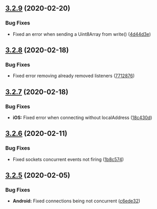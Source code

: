 ## [3.2.9](https://github.com/Rapsssito/react-native-tcp-socket/compare/v3.2.8...v3.2.9) (2020-02-20)


### Bug Fixes

* Fixed an error when sending a Uint8Array from write() ([4d44d3e](https://github.com/Rapsssito/react-native-tcp-socket/commit/4d44d3e06a32d09bda683a55b4dc4629f51ee58d))

## [3.2.8](https://github.com/Rapsssito/react-native-tcp-socket/compare/v3.2.7...v3.2.8) (2020-02-18)


### Bug Fixes

* Fixed error removing already removed listeners ([7712876](https://github.com/Rapsssito/react-native-tcp-socket/commit/7712876bc6a61ee2efee57161f2a09dc5ff1b0a1))

## [3.2.7](https://github.com/Rapsssito/react-native-tcp-socket/compare/v3.2.6...v3.2.7) (2020-02-18)


### Bug Fixes

* **iOS:** Fixed error when connecting without localAddress ([18c430d](https://github.com/Rapsssito/react-native-tcp-socket/commit/18c430d5a357f075f91ec90402b0b12a5b4f7da3))

## [3.2.6](https://github.com/Rapsssito/react-native-tcp-socket/compare/v3.2.5...v3.2.6) (2020-02-11)


### Bug Fixes

* Fixed sockets concurrent events not firing ([1b8c574](https://github.com/Rapsssito/react-native-tcp-socket/commit/1b8c57455419ccc2b606101b16af56fc6fbb1162))

## [3.2.5](https://github.com/Rapsssito/react-native-tcp-socket/compare/v3.2.4...v3.2.5) (2020-02-05)


### Bug Fixes

* **Android:** Fixed connections being not concurrent ([c6ede32](https://github.com/Rapsssito/react-native-tcp-socket/commit/c6ede3295ef3920fb4cac6285c8991de330883ec))
